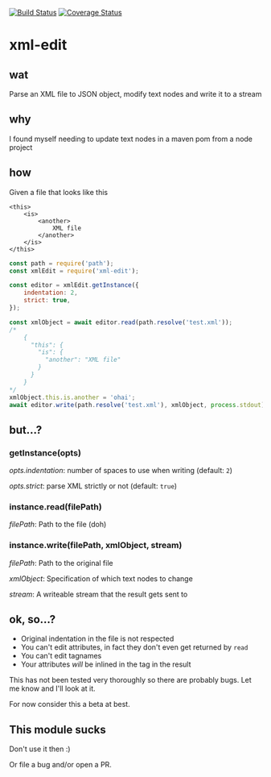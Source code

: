 [![Build Status](https://travis-ci.org/ivarni/edit-xml.svg?branch=master)](https://travis-ci.org/ivarni/edit-xml)
[![Coverage Status](https://coveralls.io/repos/github/ivarni/xml-edit/badge.svg?branch=master)](https://coveralls.io/github/ivarni/xml-edit?branch=master)

# xml-edit

## wat

Parse an XML file to JSON object, modify text nodes and write it to a stream

## why

I found myself needing to update text nodes in a maven pom from a node project

## how

Given a file that looks like this
```
<this>
    <is>
        <another>
            XML file
        </another>
    </is>
</this>
```

```javascript
const path = require('path');
const xmlEdit = require('xml-edit');

const editor = xmlEdit.getInstance({
    indentation: 2,
    strict: true,
});

const xmlObject = await editor.read(path.resolve('test.xml'));
/*
    {
      "this": {
        "is": {
          "another": "XML file"
        }
      }
    }
*/
xmlObject.this.is.another = 'ohai';
await editor.write(path.resolve('test.xml'), xmlObject, process.stdout);
```

## but...?

### getInstance(opts)

_opts.indentation_: number of spaces to use when writing
(default: `2`)

_opts.strict_: parse XML strictly or not
(default: `true`)

### instance.read(filePath)

_filePath_: Path to the file (doh)

### instance.write(filePath, xmlObject, stream)

_filePath_: Path to the original file

_xmlObject_: Specification of which text nodes to change

_stream_: A writeable stream that the result gets sent to

## ok, so...?

* Original indentation in the file is not respected
* You can't edit attributes, in fact they don't even get returned by `read`
* You can't edit tagnames
* Your attributes *will* be inlined in the tag in the result

This has not been tested very thoroughly so there are probably bugs. Let me know and I'll look at it.

For now consider this a beta at best.

## This module sucks

Don't use it then :)

Or file a bug and/or open a PR.
